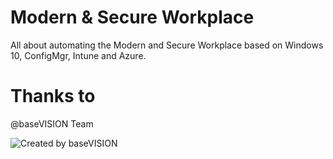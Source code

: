 
# Modern & Secure Workplace
All about automating the Modern and Secure Workplace based on Windows 10, ConfigMgr, Intune and Azure.

# Thanks to
@baseVISION Team

![Created by baseVISION](https://www.basevision.ch/wp-content/uploads/2015/12/baseVISION-Logo_RGB.png)
